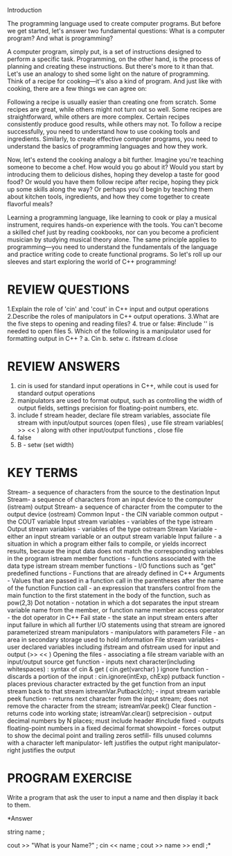 Introduction 

The programming language used to create computer programs. But before we get started, let's answer two fundamental questions: What is a computer program? And what is programming?

A computer program, simply put, is a set of instructions designed to perform a specific task. Programming, on the other hand, is the process of planning and creating these instructions. But there's more to it than that. Let's use an analogy to shed some light on the nature of programming. Think of a recipe for cooking—it's also a kind of program. And just like with cooking, there are a few things we can agree on:

Following a recipe is usually easier than creating one from scratch.
Some recipes are great, while others might not turn out so well.
Some recipes are straightforward, while others are more complex.
Certain recipes consistently produce good results, while others may not.
To follow a recipe successfully, you need to understand how to use cooking tools and ingredients. Similarly, to create effective computer programs, you need to understand the basics of programming languages and how they work.

Now, let's extend the cooking analogy a bit further. Imagine you're teaching someone to become a chef. How would you go about it? Would you start by introducing them to delicious dishes, hoping they develop a taste for good food? Or would you have them follow recipe after recipe, hoping they pick up some skills along the way? Or perhaps you'd begin by teaching them about kitchen tools, ingredients, and how they come together to create flavorful meals?

Learning a programming language, like learning to cook or play a musical instrument, requires hands-on experience with the tools. You can't become a skilled chef just by reading cookbooks, nor can you become a proficient musician by studying musical theory alone. The same principle applies to programming—you need to understand the fundamentals of the language and practice writing code to create functional programs. So let's roll up our sleeves and start exploring the world of C++ programming!


# REVIEW QUESTIONS
1.Explain the role of 'cin' and 'cout' in C++ input and output operations
2.Describe the roles of manipulators in C++ output operations.
3.What are the five steps to opening and reading files?
4. true or false: #include '<iomanip>' is needed to open files
5. Which of the following is a manipulator used for formatting output in C++ ?
     a. Cin
     b. setw
     c. ifstream
     d.close
# REVIEW ANSWERS
1. cin is used for standard input operations in C++, while cout is used for standard output operations
2. manipulators are used to format output, such as controlling the width of output fields, settings precision for floating-point numbers, etc.
3. include f stream header, declare file stream variables, associate file stream with input/output sources (open files) , use file stream variables( >> << ) along with other input/output functions , close file
4. false
5.  B - setw (set width)

# KEY TERMS
Stream- a sequence of characters from the source to the destination
Input Stream- a sequence of characters from an input device to the computer (istream)
output Stream- a sequence of character from the computer to the output device (ostream)
Common Input - the CIN variable 
common output - the COUT variable
Input stream variables - variables of the type istream
Output stream variables - variables of the type ostream
Stream Variable - either an input stream variable or an output stream variable 
Input failure - a situation in which a program either fails to compile, or yields incorrect results, because the input data does not match the corresponding variables in the program
istream member functions - functions associated with the data type istream
stream member functions - I/O functions such as "get"
predefined functions - Functions that are already defined in C++
Arguments - Values that are passed in a function call in the parentheses after the name of the function
Function call - an expression that transfers control from the main function to the first statement in the body of the function, such as pow(2,3)
Dot notation - notation in which a dot separates the input stream variable name from the member, or function name
member access operator - the dot operator in C++
Fail state - the state an input stream enters after input failure in which all further I/O statements using that stream are ignored
parameterized stream manipulators - manipulators with parameters
File - an area in secondary storage used to hold information
File stream variables - user declared variables including ifstream and ofstream used for input and output (>> << )
Opening the files - associating a file stream variable with an input/output source
get function - inputs next character(including whitespaces) : syntax of cin & get ( cin.get(varchar) )
ignore function - discards a portion of the input : cin.ignore(intExp, chExp)
putback function - places previous character extracted by the get function from an input stream back to that stream
istreamVar.Putback(ch); - input stream variable
peek function - returns next character from the input stream; does not remove the character from the stream; istreamVar.peek()
Clear function - returns code into working state; istreamVar.clear()
setprecision - output decimal numbers by N places; must include header #include <iomanip>
fixed - outputs floating-point numbers in a fixed decimal format
showpoint - forces output to show the decimal point and trailing zeros
setfill- fills unused columns with a character
left manipulator- left justifies the output
right manipulator- right justifies the output 

# PROGRAM EXERCISE

Write a program that ask the user to input a name and then display it back to them.

*Answer

string name ;

cout >> "What is your Name?" ;
cin << name ;
cout >> name >> endl ;*
